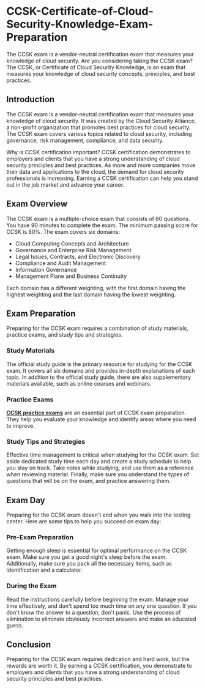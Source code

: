# CCSK-Certificate-of-Cloud-Security-Knowledge-Exam-Preparation
The CCSK exam is a vendor-neutral certification exam that measures your knowledge of cloud security.
Are you considering taking the CCSK exam? The CCSK, or Certificate of Cloud Security Knowledge, is an exam that measures your knowledge of cloud security concepts, principles, and best practices. 

## Introduction

The CCSK exam is a vendor-neutral certification exam that measures your knowledge of cloud security. It was created by the Cloud Security Alliance, a non-profit organization that promotes best practices for cloud security. The CCSK exam covers various topics related to cloud security, including governance, risk management, compliance, and data security.

Why is CCSK certification important? CCSK certification demonstrates to employers and clients that you have a strong understanding of cloud security principles and best practices. As more and more companies move their data and applications to the cloud, the demand for cloud security professionals is increasing. Earning a CCSK certification can help you stand out in the job market and advance your career.

## Exam Overview

The CCSK exam is a multiple-choice exam that consists of 60 questions. You have 90 minutes to complete the exam. The minimum passing score for CCSK is 80%. The exam covers six domains:

- Cloud Computing Concepts and Architecture
- Governance and Enterprise Risk Management
- Legal Issues, Contracts, and Electronic Discovery
- Compliance and Audit Management
- Information Governance
- Management Plane and Business Continuity

Each domain has a different weighting, with the first domain having the highest weighting and the last domain having the lowest weighting.

## Exam Preparation

Preparing for the CCSK exam requires a combination of study materials, practice exams, and study tips and strategies.

### Study Materials

The official study guide is the primary resource for studying for the CCSK exam. It covers all six domains and provides in-depth explanations of each topic. In addition to the official study guide, there are also supplementary materials available, such as online courses and webinars.

### Practice Exams

**[CCSK practice exams](https://www.certqueen.com/CCSK.html)** are an essential part of CCSK exam preparation. They help you evaluate your knowledge and identify areas where you need to improve. 

### Study Tips and Strategies

Effective time management is critical when studying for the CCSK exam. Set aside dedicated study time each day and create a study schedule to help you stay on track. Take notes while studying, and use them as a reference when reviewing material. Finally, make sure you understand the types of questions that will be on the exam, and practice answering them.

## Exam Day

Preparing for the CCSK exam doesn't end when you walk into the testing center. Here are some tips to help you succeed on exam day:

### Pre-Exam Preparation

Getting enough sleep is essential for optimal performance on the CCSK exam. Make sure you get a good night's sleep before the exam. Additionally, make sure you pack all the necessary items, such as identification and a calculator.

### During the Exam

Read the instructions carefully before beginning the exam. Manage your time effectively, and don't spend too much time on any one question. If you don't know the answer to a question, don't panic. Use the process of elimination to eliminate obviously incorrect answers and make an educated guess.

## Conclusion

Preparing for the CCSK exam requires dedication and hard work, but the rewards are worth it. By earning a CCSK certification, you demonstrate to employers and clients that you have a strong understanding of cloud security principles and best practices.
